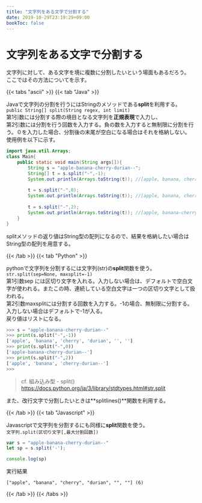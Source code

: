 ```yaml
---
title: "文字列をある文字で分割する"
date: 2019-10-29T23:19:29+09:00
bookToc: false
---
```


# 文字列をある文字で分割する

文字列に対して、ある文字を境に複数に分割したいという場面もあるだろう。
ここではその方法についてを示す。

{{< tabs "ascii" >}}
{{< tab "Java" >}}

Javaで文字列の分割を行うにはStringのメソッドである**split**を利用する。  
`public String[] split(String regex, int limit)`  
第1引数には分割する際の境目となる文字列を**正規表現**で入力し、  
第2引数には分割を行う回数を入力する。負の数を入力すると無制限に分割を行う。０を入力した場合、分割後の末尾が空白になる場合はそれを格納しない。  
使用例を以下に示す。

```java
import java.util.Arrays;
class Main{
    public static void main(String args[]){
        String s = "apple-banana-cherry-durian--";
        String[] t = s.split("-",-1);
        System.out.println(Arrays.toString(t)); //[apple, banana, cherry, durian, , ]
  
        t = s.split("-",0);
        System.out.println(Arrays.toString(t)); //[apple, banana, cherry, durian]
  
        t = s.split("-",2);
        System.out.println(Arrays.toString(t)); //[apple, banana-cherry-durian--]
    }
}
```

splitメソッドの返り値はString型の配列になるので、結果を格納したい場合はString型の配列を用意する。

{{< /tab >}}
{{< tab "Python" >}}

pythonで文字列を分割するには文字列(str)の**split**関数を使う。   
`str.split(sep=None, maxsplit=-1)`   
第1引数sep には区切り文字を入れる。入力しない場合は、デフォルトで空白文字が使われる。またこの時、連続している空白文字は一つの区切り文字として扱われる。  
第2引数maxsplitには分割する回数を入力する。-1の場合、無制限に分割する。入力しない場合はデフォルトで-1が入る。  
戻り値はリストになる。

```python
>>> s = "apple-banana-cherry-durian--"
>>> print(s.split("-",-1))
['apple', 'banana', 'cherry', 'durian', '', '']
>>> print(s.split("-",0))
['apple-banana-cherry-durian--']
>>> print(s.split("-",2))
['apple', 'banana', 'cherry-durian--']
>>>
```

> cf. 組み込み型 - split() 
> https://docs.python.org/ja/3/library/stdtypes.html#str.split

また、改行文字で分割したいときは**splitlines()**関数を利用する。

{{< /tab >}}
{{< tab "Javascript" >}}

Javascriptで文字列を分割するにも同様に**split**関数を使う。   
`文字列.split(区切り文字[,最大分割回数])`   


```javascript
var s = "apple-banana-cherry-durian--"
let sp = s.split('-');

console.log(sp)
```

実行結果

```
["apple", "banana", "cherry", "durian", "", ""] (6)
```

{{< /tab >}}
{{< /tabs >}}


